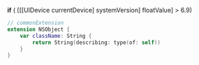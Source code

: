 **if** ( [[[UIDevice currentDevice] systemVersion] floatValue] > 6.9)

```swift
// commonExtension
extension NSObject {
	var className: String {
		return String(describing: type(of: self))
	}
}
```